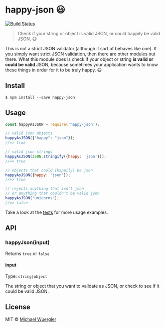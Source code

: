 # happy-json :smiley:

[![Build Status](https://travis-ci.org/radiovisual/happy-json.svg?branch=master)](https://travis-ci.org/radiovisual/happy-json)

> Check if your string or object is valid JSON, or could happily be valid JSON. :smiley:

This is not a strict JSON validator (although it sort of behaves like one). If you simply want strict JSON validation, then
 there are other modules out there. What this module does is check if your object or string **is valid or could be valid** JSON,
 because sometimes your application wants to know these things in order for it to be truly happy. :smiley:


## Install

```
$ npm install --save happy-json
```


## Usage

```js
const happyAsJSON = require('happy-json');

// valid json objects
happyAsJSON({"happy": "json"});
//=> true

// valid json strings
happyAsJSON(JSON.stringify({happy: 'json'}));
//=> true

// objects that could [happily] be json
happyAsJSON({happy: 'json'});
//=> true

// rejects anything that isn't json
// or anything that couldn't be valid json
happyAsJSON('unicorns');
//=> false
```

Take a look at the [tests](https://github.com/radiovisual/happy-json/blob/master/test/test.js) for more usage examples. 

## API

### happyJson(input)

Returns `true` or `false`

#### input

Type: `string|object`

The string or object that you want to validate as JSON, or check to see if it could be valid JSON.


## License

MIT © [Michael Wuergler](http://numetriclabs.com)
